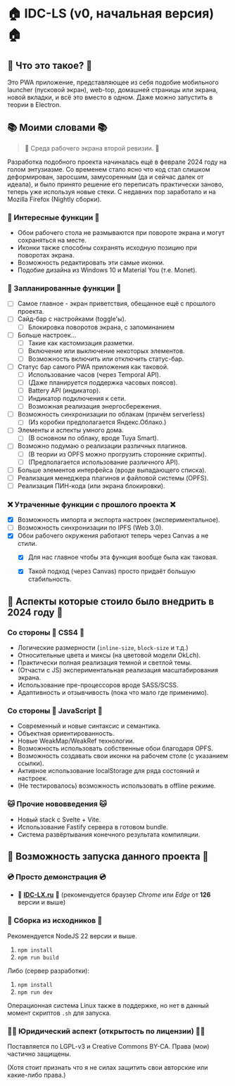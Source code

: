 # 🏠 IDC-LS (v0, начальная версия) 🏠

## 📱 Что это такое? 📱

Это PWA приложение, представляющее из себя подобие мобильного launcher (пусковой экран), web-top, домашней страницы или экрана, новой вкладки, и всё это вместо в одном. Даже можно запустить в теории в Electron.

## 📚 Моими словами 📚

> 📓 Среда рабочего экрана второй ревизии. 📓

Разработка подобного проекта начиналась ещё в феврале 2024 году на голом энтузиазме. Со временем стало ясно что код стал слишком деформирован, заросшим, замусоренным (да и сейчас далек от идеала), и было принято решение его переписать практически заново, теперь уже используя новые стеки. С недавних пор заработало и на Mozilla Firefox (Nightly сборки).

### 🎈 Интересные функции 🎈

- Обои рабочего стола не размываются при повороте экрана и могут сохраняться на месте.
- Иконки также способны сохранять исходную позицию при поворотах экрана.
- Возможность редактировать эти самые иконки.
- Подобие дизайна из Windows 10 и Material You (т.е. Monet).

### 🚧 Запланированные функции 🚧

- [ ] Самое главное - экран приветствия, обещанное ещё с прошлого проекта.
- [ ] Сайд-бар с настройками (toggle'ы).
  - [ ] Блокировка поворотов экрана, с запоминанием
- [ ] Больше настроек...
  - [ ] Такие как кастомизация разметки.
  - [ ] Включение или выключение некоторых элементов.
  - [ ] Возможность включить или отключить статус-бар.
- [ ] Статус бар самого PWA приложения как таковой.
  - [ ] Использование часов (через Temporal API).
  - [ ] (Даже планируется поддержка часовых поясов).
  - [ ] Battery API (индикатор).
  - [ ] Индикатор подключения к сети.
  - [ ] Возможная реализация энергосбережения.
- [ ] Возможность синхронизации по облакам (причём serverless)
  - [ ] (Из коробки предполагается Яндекс.Облако.)
- [ ] Элементы и аспекты умного дома.
  - [ ] (В основном по облаку, вроде Tuya Smart).
- [ ] Возможно подумаю о реализации различных плагинов.
  - [ ] (В теории из OPFS можно прогрузить сторонние скрипты).
  - [ ] (Предполагается использование различного API).
- [ ] Больше элементов интерфейса (вроде выпадающего списка).
- [ ] Реализация менеджера плагинов и файловой системы (OPFS).
- [ ] Реализация ПИН-кода (или экрана блокировки).

### ❌ Утраченные функции с прошлого проекта ❌

- [x] Возможность импорта и экспорта настроек (экспериментальное).
- [ ] Возможность синхронизации по IPFS (Web 3.0).
- [x] Обои рабочего окружения работают теперь через Canvas а не стили.
  - [x] Для нас главное чтобы эта функция вообще была как таковая.
  - [x] Такой подход (через Canvas) просто придаёт большую стабильность.


## 📏 Аспекты которые стоило было внедрить в 2024 году 📏

### Со стороны 🥬 CSS4 🥬

- Логические размерности (`inline-size`, `block-size` и т.д.)
- Относительные цвета и миксы (на цветовой модели OkLch).
- Практически полная реализация темной и светлой темы.
- (Отчасти с JS) экспериментальная реализация масштабирования экрана.
- Использование пре-процессоров вроде SASS/SCSS.
- Адаптивность и отзывчивость (пока что мало где применимо).

### Со стороны 🍊 JavaScript 🍊

- Современный и новые синтаксис и семантика.
- Объектная ориентированность.
- Новые WeakMap/WeakRef технологии.
- Возможность использовать собственные обои благодаря OPFS.
- Возможность создавать свои иконки на рабочем столе (с указанием ссылки).
- Активное использование localStorage для ряда состояний и настроек.
- (Не тестировалось) возможность использовать в offline режиме.

### 🐱 Прочие нововведения 🐱

- Новый stack с Svelte + Vite.
- Использование Fastify сервера в готовом bundle.
- Система развёртывания конечного результата компиляции.

## 🚀 Возможность запуска данного проекта 🚀

### 💿 Просто демонстрация 💿

- 🐴 **[IDC-LX.ru](https://idc-lx.ru)** 🐴 (рекомендуется браузер *Chrome* или *Edge* от **126** версии и выше)

### 📝 Сборка из исходников 📝

Рекомендуется NodeJS 22 версии и выше.

1. `npm install`
2. `npm run build`

Либо (сервер разработки):

1. `npm install`
2. `npm run dev`

Операционная система Linux также в поддержке, но нет в данный момент скриптов `.sh` для запуска.

### 👨‍⚖️ Юридический аспект (открытость по лицензии) 👨‍⚖️

Поставляется по LGPL-v3 и Creative Commons BY-CA. Права (мои) частично защищены.

(Хотя стоит признать что я не силах защитить свои авторские или какие-либо права.)
